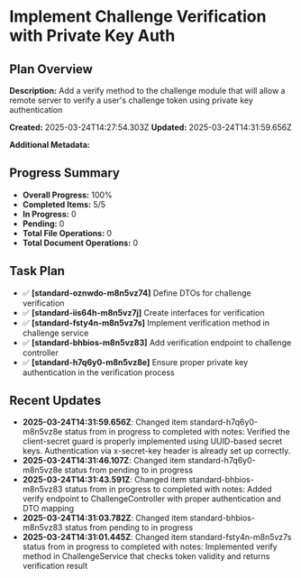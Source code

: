 # Implement Challenge Verification with Private Key Auth

## Plan Overview

**Description:** Add a verify method to the challenge module that will allow a remote server to verify a user's challenge token using private key authentication

**Created:** 2025-03-24T14:27:54.303Z
**Updated:** 2025-03-24T14:31:59.656Z

**Additional Metadata:**

## Progress Summary

- **Overall Progress:** 100%
- **Completed Items:** 5/5
- **In Progress:** 0
- **Pending:** 0
- **Total File Operations:** 0
- **Total Document Operations:** 0

## Task Plan

- ✅ **[standard-oznwdo-m8n5vz74]** Define DTOs for challenge verification
- ✅ **[standard-iis64h-m8n5vz7j]** Create interfaces for verification
- ✅ **[standard-fsty4n-m8n5vz7s]** Implement verification method in challenge service
- ✅ **[standard-bhbios-m8n5vz83]** Add verification endpoint to challenge controller
- ✅ **[standard-h7q6y0-m8n5vz8e]** Ensure proper private key authentication in the verification process

## Recent Updates

- **2025-03-24T14:31:59.656Z**: Changed item standard-h7q6y0-m8n5vz8e status from in progress to completed with notes: Verified the client-secret guard is properly implemented using UUID-based secret keys. Authentication via x-secret-key header is already set up correctly.
- **2025-03-24T14:31:46.107Z**: Changed item standard-h7q6y0-m8n5vz8e status from pending to in progress
- **2025-03-24T14:31:43.591Z**: Changed item standard-bhbios-m8n5vz83 status from in progress to completed with notes: Added verify endpoint to ChallengeController with proper authentication and DTO mapping
- **2025-03-24T14:31:03.782Z**: Changed item standard-bhbios-m8n5vz83 status from pending to in progress
- **2025-03-24T14:31:01.445Z**: Changed item standard-fsty4n-m8n5vz7s status from in progress to completed with notes: Implemented verify method in ChallengeService that checks token validity and returns verification result
